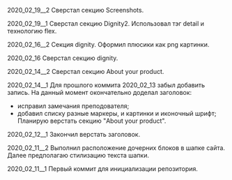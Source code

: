 ﻿2020_02_19__2
Сверстал секцию Screenshots.

2020_02_19__1
Сверстал секцию Dignity2.
Использовал тэг detail и технологию flex.

2020_02_16__2
Секция dignity. Оформил плюсики как png картинки.

2020_02_16
Сверстал секцию dignity.

2020_02_14__2
Сверстал секцию About your product.

2020_02_14__1
Для прошлого коммита 2020_02_13 забыл добавить запись.
На данный момент окончательно доделал заголовок:
 - исправил замечания преподователя;
 - добавил списку разные маркеры, и картинки и иконочный шрифт;
Планирую верстать секцию "About your product". 

2020_02_12__1
Закончил верстать заголовок.

2020_02_11__2
Выполнил расположение дочерних блоков в шапке сайта.
Далее предполагаю стилизацию текста шапки.

2020_02_11__1
Первый коммит для инициализации репозитория.
